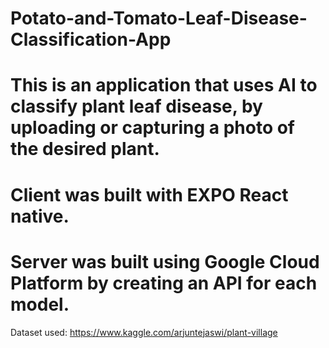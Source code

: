 # Potato-and-Tomato-Leaf-Disease-Classification-App
# This is an application that uses AI to classify plant leaf disease, by uploading or capturing a photo of the desired plant.
# Client was built with EXPO React native.
# Server was built using Google Cloud Platform by creating an API for each model.

Dataset used: https://www.kaggle.com/arjuntejaswi/plant-village

